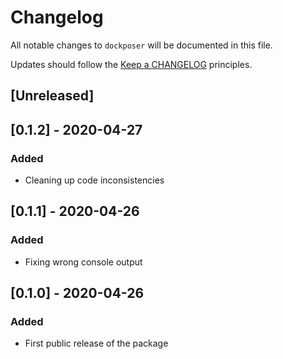 # Changelog

All notable changes to `dockposer` will be documented in this file.

Updates should follow the [Keep a CHANGELOG](http://keepachangelog.com/) principles.

## [Unreleased]

## [0.1.2] - 2020-04-27
### Added
- Cleaning up code inconsistencies

## [0.1.1] - 2020-04-26
### Added
- Fixing wrong console output

## [0.1.0] - 2020-04-26
### Added
- First public release of the package
